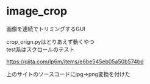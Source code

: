 # image_crop

画像を連続でトリミングするGUI  

crop_orign.pyはとりあえず動くやつ  
test系はスクロールのテスト

https://qiita.com/lp6m/items/e6be545eb05a50b574bd

上のサイトのソースコードにjpg→png変換を付けた
